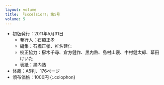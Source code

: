 ```yaml
---
layout: volume
title: 「Excelsior!」第5号
volume: 5
---
```

- 初版発行：2011年5月31日
  - 発行人：石橋正孝
  - 編集：石橋正孝、椎名建仁
  - 校正協力：櫛木千尋、倉方健作、黒内熱、島村山寝、中村健太郎、幕田けいた
  - 表紙：黒内熱
- 体裁：A5判、176ページ
- 頒布価格：1000円
{:.colophon}
